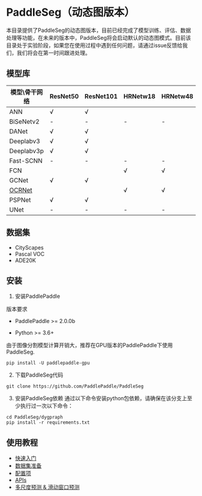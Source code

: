 # PaddleSeg（动态图版本）

本目录提供了PaddleSeg的动态图版本，目前已经完成了模型训练、评估、数据处理等功能，在未来的版本中，PaddleSeg将会启动默认的动态图模式。目前该目录处于实验阶段，如果您在使用过程中遇到任何问题，请通过issue反馈给我们，我们将会在第一时间跟进处理。

## 模型库

|模型\骨干网络|ResNet50|ResNet101|HRNetw18|HRNetw48|
|-|-|-|-|-|
|ANN|√|√|||
|BiSeNetv2|-|-|-|-|
|DANet|√|√|||
|Deeplabv3|√|√|||
|Deeplabv3p|√|√|||
|Fast-SCNN|-|-|-|-|
|FCN|||√|√|
|GCNet|√|√|||
|[OCRNet](https://github.com/nepeplwu/PaddleSeg/blob/develop/dygraph/configs/ocrnet/)|||√|√|
|PSPNet|√|√|||
|UNet|-|-|-|-|

## 数据集

* CityScapes
* Pascal VOC
* ADE20K

## 安装

1. 安装PaddlePaddle

版本要求

* PaddlePaddle >= 2.0.0b

* Python >= 3.6+

由于图像分割模型计算开销大，推荐在GPU版本的PaddlePaddle下使用PaddleSeg.

```shell
pip install -U paddlepaddle-gpu
```

2. 下载PaddleSeg代码
```shell
git clone https://github.com/PaddlePaddle/PaddleSeg
```

3. 安装PaddleSeg依赖
通过以下命令安装python包依赖，请确保在该分支上至少执行过一次以下命令：

```
cd PaddleSeg/dygpraph
pip install -r requirements.txt
```

## 使用教程

* [快速入门](./docs/quick_start.md)
* [数据集准备](./docs/data_prepare.md)
* [配置项](./configs/)
* [APIs](./docs/apis/)
* [多尺度预测 & 滑动窗口预测](./docs/infer.md)

